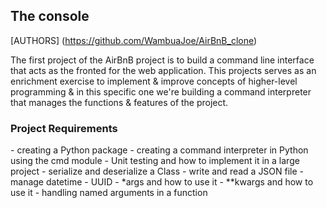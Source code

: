 <h2>The console</h2>

[AUTHORS] (https://github.com/WambuaJoe/AirBnB_clone)

<p>The first project of the AirBnB project is to build a command line interface that acts as the fronted for the web application. This projects serves as an enrichment exercise to implement & improve concepts of higher-level programming & in this specific one we're building a command interpreter that manages the functions & features of the project.</p>

<h3>Project Requirements</h3>
- creating a Python package
- creating a command interpreter in Python using the cmd module
- Unit testing and how to implement it in a large project
- serialize and deserialize a Class
- write and read a JSON file
- manage datetime
- UUID
- *args and how to use it
- **kwargs and how to use it
- handling named arguments in a function
